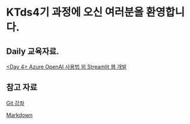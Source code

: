 # KTds4기 과정에 오신 여러분을 환영합니다. 

## Daily 교육자료.

[<Day 4> Azure OpenAI 사용법 외 Streamlit 웹 개발](./Day%204/README.md)

## 참고 자료 
[Git 강좌](https://www.youtube.com/watch?v=JZJQ4_8XoPM&list=PLHF1wYTaCuixewA1hAn8u6hzx5mNenAGM)

[Markdown](https://inpa.tistory.com/entry/MarkDown-%F0%9F%93%9A-%EB%A7%88%ED%81%AC%EB%8B%A4%EC%9A%B4-%EB%AC%B8%EB%B2%95-%F0%9F%92%AF-%EC%A0%95%EB%A6%AC)
